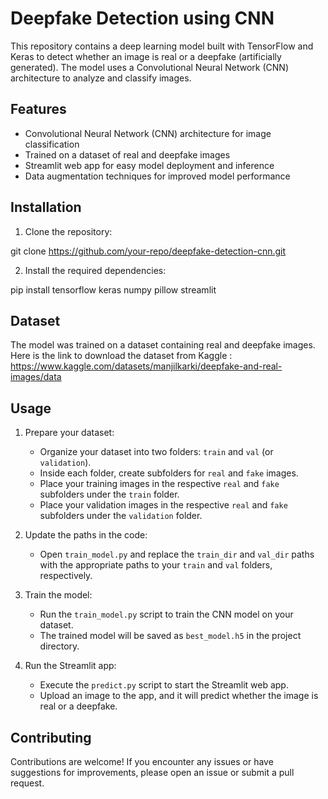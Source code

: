 # Deepfake Detection using CNN

This repository contains a deep learning model built with TensorFlow and Keras to detect whether an image is real or a deepfake (artificially generated). The model uses a Convolutional Neural Network (CNN) architecture to analyze and classify images.

## Features

- Convolutional Neural Network (CNN) architecture for image classification
- Trained on a dataset of real and deepfake images
- Streamlit web app for easy model deployment and inference
- Data augmentation techniques for improved model performance

## Installation

1. Clone the repository:
   
git clone https://github.com/your-repo/deepfake-detection-cnn.git

2. Install the required dependencies:
   
pip install tensorflow keras numpy pillow streamlit

## Dataset

The model was trained on a dataset containing real and deepfake images. Here is the link to download the dataset from Kaggle : https://www.kaggle.com/datasets/manjilkarki/deepfake-and-real-images/data

## Usage

1. Prepare your dataset:
   - Organize your dataset into two folders: `train` and `val` (or `validation`).
   - Inside each folder, create subfolders for `real` and `fake` images.
   - Place your training images in the respective `real` and `fake` subfolders under the `train` folder.
   - Place your validation images in the respective `real` and `fake` subfolders under the `validation` folder.

2. Update the paths in the code:
   - Open `train_model.py` and replace the `train_dir` and `val_dir` paths with the appropriate paths to your `train` and `val` folders, respectively.

3. Train the model:
   - Run the `train_model.py` script to train the CNN model on your dataset.
   - The trained model will be saved as `best_model.h5` in the project directory.

4. Run the Streamlit app:
   - Execute the `predict.py` script to start the Streamlit web app.
   - Upload an image to the app, and it will predict whether the image is real or a deepfake.

## Contributing

Contributions are welcome! If you encounter any issues or have suggestions for improvements, please open an issue or submit a pull request.
